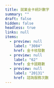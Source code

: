 ```yaml
---
title: 就業金卡統計數字
summary: ""
draft: false
hidden: false
headless: true
links: null
items:
  - preview: null
    label: "3084"
    href: 金卡核發數
  - preview: null
    label: "62"
    href: 金卡國籍數
  - preview: null
    label: "20131"
    href: 諮詢服務次數
---
```

